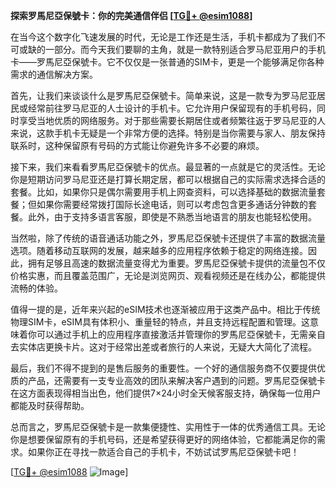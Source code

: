 **探索罗馬尼亞保號卡：你的完美通信伴侣 [[TG💪+ @esim1088](https://t.me/s/esim1088)]**

在当今这个数字化飞速发展的时代，无论是工作还是生活，手机卡都成为了我们不可或缺的一部分。而今天我们要聊的主角，就是一款特别适合罗马尼亚用户的手机卡——罗馬尼亞保號卡。它不仅仅是一张普通的SIM卡，更是一个能够满足你各种需求的通信解决方案。

首先，让我们来谈谈什么是罗馬尼亞保號卡。简单来说，这是一款专为罗马尼亚居民或经常前往罗马尼亚的人士设计的手机卡。它允许用户保留现有的手机号码，同时享受当地优质的网络服务。对于那些需要长期居住或者频繁往返于罗马尼亚的人来说，这款手机卡无疑是一个非常方便的选择。特别是当你需要与家人、朋友保持联系时，这种保留原有号码的方式能让你避免许多不必要的麻烦。

接下来，我们来看看罗馬尼亞保號卡的优点。最显著的一点就是它的灵活性。无论你是短期访问罗马尼亚还是打算长期定居，都可以根据自己的实际需求选择合适的套餐。比如，如果你只是偶尔需要用手机上网查资料，可以选择基础的数据流量套餐；但如果你需要经常拨打国际长途电话，则可以考虑包含更多通话分钟数的套餐。此外，由于支持多语言客服，即使是不熟悉当地语言的朋友也能轻松使用。

当然啦，除了传统的语音通话功能之外，罗馬尼亞保號卡还提供了丰富的数据流量选项。随着移动互联网的发展，越来越多的应用程序依赖于稳定的网络连接。因此，拥有足够且高速的数据流量变得尤为重要。罗馬尼亞保號卡提供的流量包不仅价格实惠，而且覆盖范围广，无论是浏览网页、观看视频还是在线办公，都能提供流畅的体验。

值得一提的是，近年来兴起的eSIM技术也逐渐被应用于这类产品中。相比于传统物理SIM卡，eSIM具有体积小、重量轻的特点，并且支持远程配置和管理。这意味着你可以通过手机上的应用程序直接激活并管理你的罗馬尼亞保號卡，无需亲自去实体店更换卡片。这对于经常出差或者旅行的人来说，无疑大大简化了流程。

最后，我们不得不提到的是售后服务的重要性。一个好的通信服务商不仅要提供优质的产品，还需要有一支专业高效的团队来解决客户遇到的问题。罗馬尼亞保號卡在这方面表现得相当出色，他们提供7×24小时全天候客服支持，确保每一位用户都能及时获得帮助。

总而言之，罗馬尼亞保號卡是一款集便捷性、实用性于一体的优秀通信工具。无论你是想要保留原有的手机号码，还是希望获得更好的网络体验，它都能满足你的需求。如果你正在寻找一款适合自己的手机卡，不妨试试罗馬尼亞保號卡吧！

[[TG💪+ @esim1088](https://t.me/s/esim1088) ![Image](https://i.postimg.cc/4NQfJmqS/Snipaste-2025-05-13-00-14-12.png)]